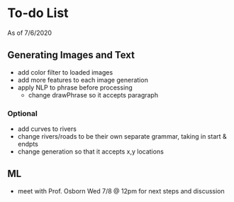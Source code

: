 # To-do List
As of 7/6/2020

## Generating Images and Text

- add color filter to loaded images
- add more features to each image generation
- apply NLP to phrase before processing
    - change drawPhrase so it accepts paragraph

### Optional ###
- add curves to rivers
- change rivers/roads to be their own separate grammar, taking in start & endpts
- change generation so that it accepts x,y locations

## ML
- meet with Prof. Osborn Wed 7/8 @ 12pm for next steps and discussion
